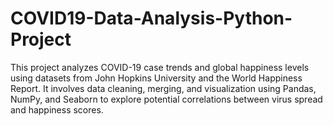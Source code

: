 # COVID19-Data-Analysis-Python-Project
This project analyzes COVID-19 case trends and global happiness levels using datasets from John Hopkins University and the World Happiness Report. It involves data cleaning, merging, and visualization using Pandas, NumPy, and Seaborn to explore potential correlations between virus spread and happiness scores.
